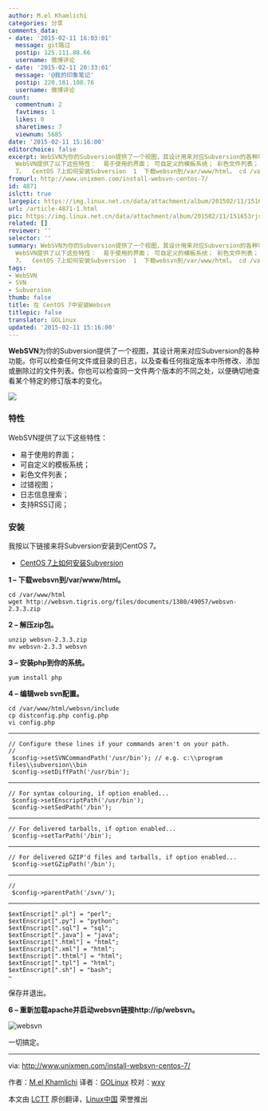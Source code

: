 ```yaml
---
author: M.el Khamlichi
categories: 分享
comments_data:
- date: '2015-02-11 16:03:01'
  message: git路过
  postip: 125.111.88.66
  username: 微博评论
- date: '2015-02-11 20:33:01'
  message: '@我的印象笔记'
  postip: 220.181.108.76
  username: 微博评论
count:
  commentnum: 2
  favtimes: 1
  likes: 0
  sharetimes: 7
  viewnum: 5685
date: '2015-02-11 15:16:00'
editorchoice: false
excerpt: WebSVN为你的Subversion提供了一个视图，其设计用来对应Subversion的各种功能。你可以检查任何文件或目录的日志，以及查看任何指定版本中所修改、添加或删除过的文件列表。你也可以检查同一文件两个版本的不同之处，以便确切地查看某个特定的修订版本的变化。  特性
  WebSVN提供了以下这些特性：  易于使用的界面； 可自定义的模板系统； 彩色文件列表； 过错视图； 日志信息搜索； 支持RSS订阅；  安装 我按以下链接来将Subversion安装到CentOS
  7。  CentOS 7上如何安装Subversion  1  下载websvn到/var/www/html。 cd /var/www/html wget
fromurl: http://www.unixmen.com/install-websvn-centos-7/
id: 4871
islctt: true
largepic: https://img.linux.net.cn/data/attachment/album/201502/11/151653rjsqq3r3jbs3u3j6.png
url: /article-4871-1.html
pic: https://img.linux.net.cn/data/attachment/album/201502/11/151653rjsqq3r3jbs3u3j6.png.thumb.jpg
related: []
reviewer: ''
selector: ''
summary: WebSVN为你的Subversion提供了一个视图，其设计用来对应Subversion的各种功能。你可以检查任何文件或目录的日志，以及查看任何指定版本中所修改、添加或删除过的文件列表。你也可以检查同一文件两个版本的不同之处，以便确切地查看某个特定的修订版本的变化。  特性
  WebSVN提供了以下这些特性：  易于使用的界面； 可自定义的模板系统； 彩色文件列表； 过错视图； 日志信息搜索； 支持RSS订阅；  安装 我按以下链接来将Subversion安装到CentOS
  7。  CentOS 7上如何安装Subversion  1  下载websvn到/var/www/html。 cd /var/www/html wget
tags:
- WebSVN
- SVN
- Subversion
thumb: false
title: 在 CentOS 7中安装Websvn
titlepic: false
translator: GOLinux
updated: '2015-02-11 15:16:00'
---
```


**WebSVN**为你的Subversion提供了一个视图，其设计用来对应Subversion的各种功能。你可以检查任何文件或目录的日志，以及查看任何指定版本中所修改、添加或删除过的文件列表。你也可以检查同一文件两个版本的不同之处，以便确切地查看某个特定的修订版本的变化。


![](/data/attachment/album/201502/11/151653rjsqq3r3jbs3u3j6.png)


### 特性


WebSVN提供了以下这些特性：


* 易于使用的界面；
* 可自定义的模板系统；
* 彩色文件列表；
* 过错视图；
* 日志信息搜索；
* 支持RSS订阅；


### 安装


我按以下链接来将Subversion安装到CentOS 7。


* [CentOS 7上如何安装Subversion](http://www.unixmen.com/install-subversion-centos-7/)


**1 – 下载websvn到/var/www/html。**



```
cd /var/www/html
wget http://websvn.tigris.org/files/documents/1380/49057/websvn-2.3.3.zip

```

**2 – 解压zip包。**



```
unzip websvn-2.3.3.zip
mv websvn-2.3.3 websvn

```

**3 – 安装php到你的系统。**



```
yum install php

```

**4 – 编辑web svn配置。**



```
cd /var/www/html/websvn/include
cp distconfig.php config.php
vi config.php

```



---



```
// Configure these lines if your commands aren't on your path.
//
 $config->setSVNCommandPath('/usr/bin'); // e.g. c:\\program files\\subversion\\bin
 $config->setDiffPath('/usr/bin');

```



---



```
// For syntax colouring, if option enabled...
 $config->setEnscriptPath('/usr/bin');
 $config->setSedPath('/bin');

```



---



```
// For delivered tarballs, if option enabled...
 $config->setTarPath('/bin');

```



---



```
// For delivered GZIP'd files and tarballs, if option enabled...
 $config->setGZipPath('/bin');

```



---



```
//
 $config->parentPath('/svn/');

```



---



```
$extEnscript[".pl"] = "perl";
$extEnscript[".py"] = "python";
$extEnscript[".sql"] = "sql";
$extEnscript[".java"] = "java";
$extEnscript[".html"] = "html";
$extEnscript[".xml"] = "html";
$extEnscript[".thtml"] = "html";
$extEnscript[".tpl"] = "html";
$extEnscript[".sh"] = "bash";
~

```

保存并退出。


**6 – 重新加载apache并启动websvn链接http://ip/websvn。**


![websvn](/data/attachment/album/201502/11/151654ptcizgthjxj59gj7.png)


一切搞定。




---


via: <http://www.unixmen.com/install-websvn-centos-7/>


作者：[M.el Khamlichi](http://www.unixmen.com/author/pirat9/) 译者：[GOLinux](https://github.com/GOLinux) 校对：[wxy](https://github.com/wxy)


本文由 [LCTT](https://github.com/LCTT/TranslateProject) 原创翻译，[Linux中国](http://linux.cn/) 荣誉推出